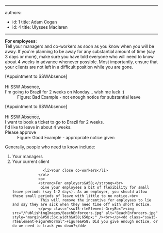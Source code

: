 

---
authors:
  - id: 1
    title: Adam Cogan
  - id: 4
    title: Ulysses Maclaren
---




<span class='intro'> <p>
               <strong>​​For employees&#58;</strong><br>
               Tell your managers and co-workers as soon as you know when you will be away. If you're planning to be away for any substantial amount of time (say 3 days or more), make sure you have told everyone who will need to know about 4 weeks in advance whenever possible. Most importantly, ensure that your clients are not left in a difficult position while you are gone.
              </p> </span>

<dl class="bad">
                    <dt>
                    [Appointment to SSWAbsence]<br><br>
                    Hi SSW Absence,<br>
                    I'm going to Brazil for 2 weeks on Monday... wish me luck &#58;)
                    </dt>
                <dd>
                      Figure&#58; Bad Example - not enough notice for substantial leave</dd></dl>
                <dl class="good">
                    <dt>
                    [Appointment to SSWAbsence]<br><br>
                    Hi <span style="background-color&#58;#f5f5f5;">SSW Absence</span>​,<br>
                    I want to book a ticket to go to Brazil for 2 weeks.<br>
                    I'd like to leave in about 4 weeks.<br>
                    Please approve
                    </dt>
                    <dd>Figure&#58; Good Example - appropriate notice given</dd>
                </dl>
                <p>Generally, people who need to know include&#58;</p>
                <ol>  
                  <li>Your managers</li>
                  <li>Your current client</li>
 
                  <li>Your close co-workers</li>
                </ol>
                <p>
                <strong>For employers&#58;</strong><br>
                 Give your employees a bit of flexibility for small leav​e periods (say 1-2 days). As an employer, you should allow these small periods of leave with little to no notice.<br>
                 This will remove the incentive for employees to lie and say they are sick when they need time off with short notice.
                </p><p class="ssw15-rteElement-GreyBox"><img src="/PublishingImages/BeachEnforcers.jpg" alt="BeachEnforcers.jpg" style="margin&#58;5px;width&#58;650px;" /><br></p><dd class="ssw15-rteElement-FigureNormal">Figure&#58; Did you give enough notice, or do we need to track you down?</dd>


